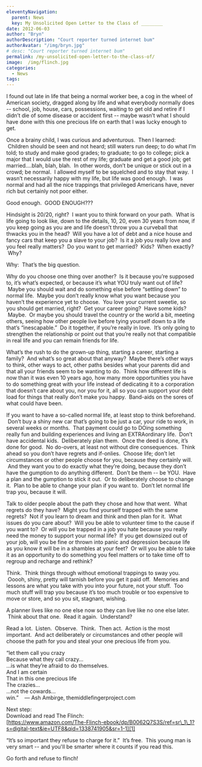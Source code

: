 ```yaml
---
eleventyNavigation:
  parent: News
  key: My Unsolicited Open Letter to the Class of ________
date: 2012-06-03
author: "Bryn"
authorDescription: "Court reporter turned internet bum"
authorAvatar: "/img/bryn.jpg"
# desc: "Court reporter turned internet bum"
permalink: /my-unsolicited-open-letter-to-the-class-of/
image:  /img/flinch.jpg
categories:
  - News
tags:
---
```

I found out late in life that being a normal worker bee, a cog in the wheel of American society, dragged along by life and what everybody normally does -- school, job, house, cars, possessions, waiting to get old and retire if I didn’t die of some disease or accident first -- maybe wasn’t what I should have done with this one precious life on earth that I was lucky enough to get.

Once a brainy child, I was curious and adventurous.  Then I learned:  Children should be seen and not heard; still waters run deep; to do what I’m told; to study and make good grades; to graduate; to go to college; pick a major that I would use the rest of my life; graduate and get a good job; get married....blah, blah, blah.  In other words, don’t be unique or stick out in a crowd; be normal.  I allowed myself to be squelched and to stay that way.  I wasn’t necessarily happy with my life, but life was good enough.  I was normal and had all the nice trappings that privileged Americans have, never rich but certainly not poor either.

Good enough.  GOOD ENOUGH???

Hindsight is 20/20, right?  I want you to think forward on your path.  What is life going to look like, down to the details, 10, 20, even 30 years from now, if you keep going as you are and life doesn’t throw you a curveball that thwacks you in the head?  Will you have a lot of debt and a nice house and fancy cars that keep you a slave to your job?  Is it a job you really love and you feel really matters?  Do you want to get married?  Kids?  When exactly?  Why?

Why:  That’s the big question.

Why do you choose one thing over another?  Is it because you’re supposed to, it’s what’s expected, or because it’s what YOU truly want out of life?  Maybe you should wait and do something else before “settling down” to normal life.  Maybe you don’t really know what you want because you haven’t the experience yet to choose.  You love your current sweetie, so you should get married, right?  Get your career going?  Have some kids?  Maybe.  Or maybe you should travel the country or the world a bit, meeting others, seeing how other people live before tying yourself down to a life that’s “inescapable.”  Do it together, if you’re really in love.  It’s only going to strengthen the relationship or point out that you’re really not that compatible in real life and you can remain friends for life.

What’s the rush to do the grown-up thing, starting a career, starting a family?  And what’s so great about that anyway?  Maybe there’s other ways to think, other ways to act, other paths besides what your parents did and that all your friends seem to be wanting to do.  Think how different life is now than it was even 10 years ago, how many more opportunities you have to do something great with your life instead of dedicating it to a corporation that doesn’t care about you, nor you for it, all so you can support your debt load for things that really don’t make you happy.  Band-aids on the sores of what could have been.

If you want to have a so-called normal life, at least stop to think beforehand.  Don’t buy a shiny new car that’s going to be just a car, your ride to work, in several weeks or months.  That payment could go to DOing something really fun and building experiences and living an EXTRAordinary life.  Don’t have accidental kids.  Deliberately plan them.  Once the deed is done, it’s done for good.  No do-overs, at least not without dire consequences.  Think ahead so you don’t have regrets and if-onlies.  Choose life; don’t let circumstances or other people choose for you, because they certainly will.  And they want you to do exactly what they’re doing, because they don’t have the gumption to do anything different.  Don’t be them -- be YOU.  Have a plan and the gumption to stick it out.  Or to deliberately choose to change it.  Plan to be able to change your plan if you want to.  Don’t let normal life trap you, because it will.

Talk to older people about the path they chose and how that went.  What regrets do they have?  Might you find yourself trapped with the same regrets?  Not if you learn to dream and think and then plan for it.  What issues do you care about?  Will you be able to volunteer time to the cause if you want to?  Or will you be trapped in a job you hate because you really need the money to support your normal life?  If you get downsized out of your job, will you be fine or thrown into panic and depression because life as you know it will be in a shambles at your feet?  Or will you be able to take it as an opportunity to do something you feel matters or to take time off to regroup and recharge and rethink?

Think.  Think things through without emotional trappings to sway you.  Ooooh, shiny, pretty will tarnish before you get it paid off.  Memories and lessons are what you take with you into your future, not your stuff.  Too much stuff will trap you because it’s too much trouble or too expensive to move or store, and so you sit, stagnant, wishing.

A planner lives like no one else now so they can live like no one else later.  Think about that one.  Read it again.  Understand?

Read a lot.  Listen.  Observe.  Think.  Then act.  Action is the most important.  And act deliberately or circumstances and other people will choose the path for you and steal your one precious life from you.

“let them call you crazy  
Because what they call crazy…  
…is what they’re afraid to do themselves.  
And I am certain  
That in this one precious life  
The crazies…  
…not the cowards…  
win.”    &#8212; Ash Ambirge, themiddlefingerproject.com

Next step:  
Download and read The Flinch:  
[https://www.amazon.com/The-Flinch-ebook/dp/B0062Q7S3S/ref=sr\_1\_1?s=digital-text&ie=UTF8&qid=1338741905&sr=1-1][1]

“It’s so important they refuse to charge for it.”  It’s free.  This young man is very smart -- and you'll be smarter where it counts if you read this.

Go forth and refuse to flinch!

 [1]: https://www.amazon.com/The-Flinch-ebook/dp/B0062Q7S3S/ref=sr_1_1?s=digital-text&ie=UTF8&qid=1338741905&sr=1-1
